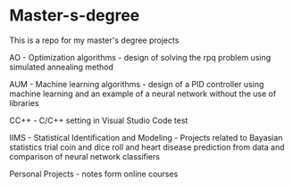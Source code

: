 ﻿# Master-s-degree

 This is a repo for my master's degree projects 

AO - Optimization algorithms - design of solving the rpq problem using simulated annealing method

AUM - Machine learning algorithms - design of a PID controller using machine learning and an example of a neural network without the use of libraries

CC++ - C/C++ setting in Visual Studio Code test

IIMS - Statistical Identification and Modeling - Projects related to Bayasian statistics trial coin and dice roll and heart disease prediction from data and comparison of neural network classifiers

Personal Projects - notes form online courses 